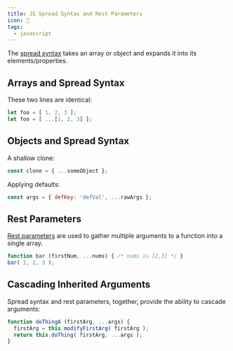 ```yaml
---
title: JS Spread Syntax and Rest Parameters
icon: 🌳
tags:
  - javascript
---
```


The [spread syntax](https://developer.mozilla.org/en-US/docs/Web/JavaScript/Reference/Operators/Spread_syntax) takes an array or object and expands it into its elements/properties.

## Arrays and Spread Syntax

These two lines are identical:

```js
let foo = [ 1, 2, 3 ];
let foo = [ ...[1, 2, 3] ];
```
## Objects and Spread Syntax

A shallow clone:

```js
const clone = { ...someObject };
```

Applying defaults:

```js
const args = { defKey: 'defVal', ...rawArgs };
```

## Rest Parameters

[Rest parameters](https://developer.mozilla.org/en-US/docs/Web/JavaScript/Reference/Functions/rest_parameters) are used to gather multiple arguments to a function into a single array.

```js
function bar (firstNum, ...nums) { /* nums is [2,3] */ }
bar( 1, 2, 3 );
```

## Cascading Inherited Arguments

Spread syntax and rest parameters, together, provide the ability to cascade arguments:

```js
function doThingA (firstArg, ...args) {
  firstArg = this.modifyFirstArg( firstArg );
  return this.doThing( firstArg, ...args );
}
```

